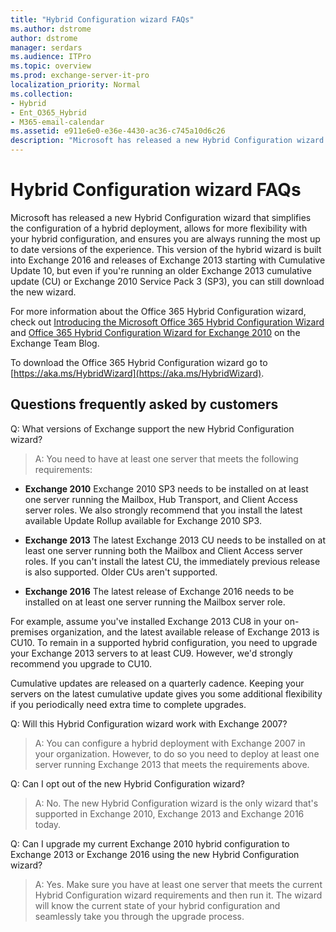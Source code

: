 ```yaml
---
title: "Hybrid Configuration wizard FAQs"
ms.author: dstrome
author: dstrome
manager: serdars
ms.audience: ITPro
ms.topic: overview
ms.prod: exchange-server-it-pro
localization_priority: Normal
ms.collection:
- Hybrid
- Ent_O365_Hybrid
- M365-email-calendar
ms.assetid: e911e6e0-e36e-4430-ac36-c745a10d6c26
description: "Microsoft has released a new Hybrid Configuration wizard that simplifies the configuration of a hybrid deployment, allows for more flexibility with your hybrid configuration, and ensures you are always running the most up to date versions of the experience. This version of the hybrid wizard is built into Exchange 2016 and releases of Exchange 2013 starting with Cumulative Update 10, but even if you're running an older Exchange 2013 cumulative update (CU) or Exchange 2010 Service Pack 3 (SP3), you can still download the new wizard."
---
```


# Hybrid Configuration wizard FAQs

Microsoft has released a new Hybrid Configuration wizard that simplifies the configuration of a hybrid deployment, allows for more flexibility with your hybrid configuration, and ensures you are always running the most up to date versions of the experience. This version of the hybrid wizard is built into Exchange 2016 and releases of Exchange 2013 starting with Cumulative Update 10, but even if you're running an older Exchange 2013 cumulative update (CU) or Exchange 2010 Service Pack 3 (SP3), you can still download the new wizard.
  
For more information about the Office 365 Hybrid Configuration wizard, check out [Introducing the Microsoft Office 365 Hybrid Configuration Wizard](https://go.microsoft.com/fwlink/?LinkId=717122) and [Office 365 Hybrid Configuration Wizard for Exchange 2010](https://go.microsoft.com/fwlink/?LinkId=730687) on the Exchange Team Blog. 
  
To download the Office 365 Hybrid Configuration wizard go to [https://aka.ms/HybridWizard](https://aka.ms/HybridWizard).
  
## Questions frequently asked by customers

Q: What versions of Exchange support the new Hybrid Configuration wizard?
  
> A: You need to have at least one server that meets the following requirements: 
    
- **Exchange 2010** Exchange 2010 SP3 needs to be installed on at least one server running the Mailbox, Hub Transport, and Client Access server roles. We also strongly recommend that you install the latest available Update Rollup available for Exchange 2010 SP3. 
    
- **Exchange 2013** The latest Exchange 2013 CU needs to be installed on at least one server running both the Mailbox and Client Access server roles. If you can't install the latest CU, the immediately previous release is also supported. Older CUs aren't supported. 
    
- **Exchange 2016** The latest release of Exchange 2016 needs to be installed on at least one server running the Mailbox server role. 
    
For example, assume you've installed Exchange 2013 CU8 in your on-premises organization, and the latest available release of Exchange 2013 is CU10. To remain in a supported hybrid configuration, you need to upgrade your Exchange 2013 servers to at least CU9. However, we'd strongly recommend you upgrade to CU10. 
    
Cumulative updates are released on a quarterly cadence. Keeping your servers on the latest cumulative update gives you some additional flexibility if you periodically need extra time to complete upgrades. 
    
Q: Will this Hybrid Configuration wizard work with Exchange 2007? 
  
> A: You can configure a hybrid deployment with Exchange 2007 in your organization. However, to do so you need to deploy at least one server running Exchange 2013 that meets the requirements above.
    
Q: Can I opt out of the new Hybrid Configuration wizard?
  
> A: No. The new Hybrid Configuration wizard is the only wizard that's supported in Exchange 2010, Exchange 2013 and Exchange 2016 today. 
    
Q: Can I upgrade my current Exchange 2010 hybrid configuration to Exchange 2013 or Exchange 2016 using the new Hybrid Configuration wizard? 
  
> A: Yes. Make sure you have at least one server that meets the current Hybrid Configuration wizard requirements and then run it. The wizard will know the current state of your hybrid configuration and seamlessly take you through the upgrade process.
    

